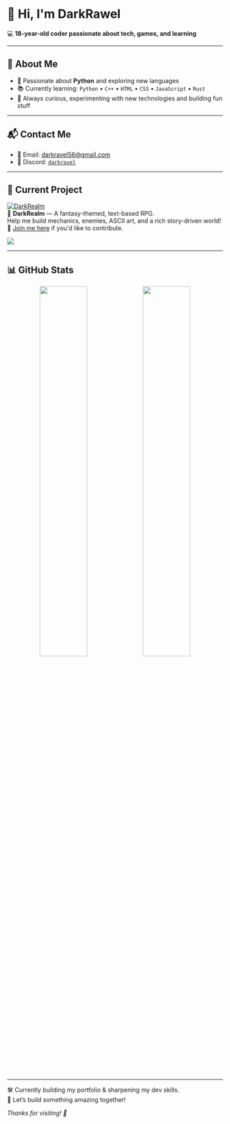 # 👋 Hi, I'm DarkRawel

💻 **18-year-old coder passionate about tech, games, and learning**

---

## 🧠 About Me
- 🎯 Passionate about **Python** and exploring new languages
- 📚 Currently learning: `Python` • `C++` • `HTML` • `CSS` • `JavaScript` • `Rust`
- 🧠 Always curious, experimenting with new technologies and building fun stuff

---

## 📬 Contact Me
- 📧 Email: [darkravel56@gmail.com](mailto:darkravel56@gmail.com)
- 💬 Discord: [`darkravel`](https://discord.com/users/1298002635403690037)

---

## 🚀 Current Project

[![DarkRealm](https://github-readme-stats.vercel.app/api/pin/?username=DarkRawel&repo=DarkRealm&theme=radical)](https://github.com/DarkRawel/DarkRealm)  
🧪 **DarkRealm** — A fantasy-themed, text-based RPG.  
Help me build mechanics, enemies, ASCII art, and a rich story-driven world!  
🤝 [Join me here](https://github.com/DarkRawel/DarkRealm) if you'd like to contribute.

[![](https://img.shields.io/badge/contributions-welcome-brightgreen.svg)](https://github.com/DarkRawel/DarkRealm/issues)

---

## 📊 GitHub Stats

<div align="center">
  <img src="https://github-readme-stats.vercel.app/api?username=DarkRawel&show_icons=true&theme=radical" width="47%" />
  <img src="https://github-readme-stats.vercel.app/api/top-langs/?username=DarkRawel&layout=compact&theme=radical" width="47%" />
</div>

---

🛠️ Currently building my portfolio & sharpening my dev skills.  
🌱 Let’s build something amazing together!

_Thanks for visiting! 🚀_
